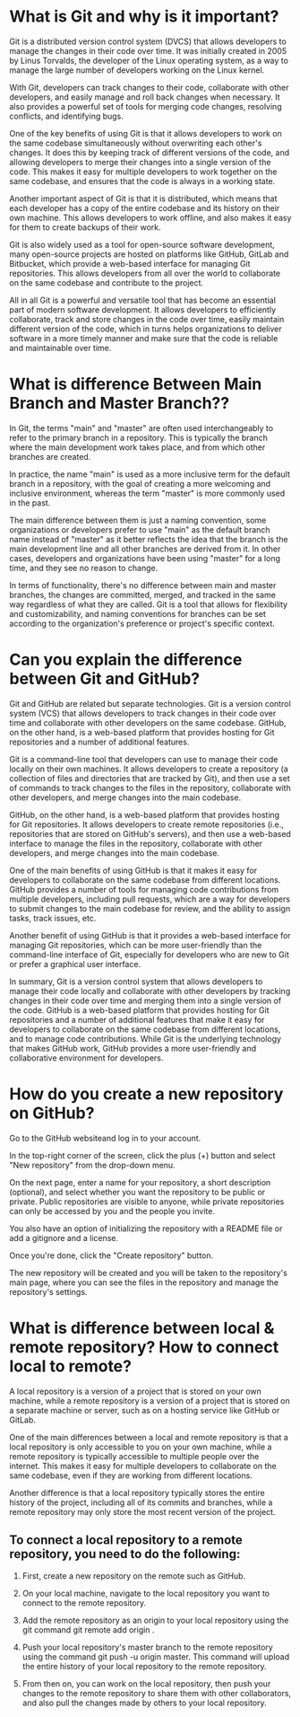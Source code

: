 # What is Git and why is it important?
Git is a distributed version control system (DVCS) that allows developers to manage the changes in their code over time. It was initially created in 2005 by Linus Torvalds, the developer of the Linux operating system, as a way to manage the large number of developers working on the Linux kernel.

With Git, developers can track changes to their code, collaborate with other developers, and easily manage and roll back changes when necessary. It also provides a powerful set of tools for merging code changes, resolving conflicts, and identifying bugs.

One of the key benefits of using Git is that it allows developers to work on the same codebase simultaneously without overwriting each other's changes. It does this by keeping track of different versions of the code, and allowing developers to merge their changes into a single version of the code. This makes it easy for multiple developers to work together on the same codebase, and ensures that the code is always in a working state.

Another important aspect of Git is that it is distributed, which means that each developer has a copy of the entire codebase and its history on their own machine. This allows developers to work offline, and also makes it easy for them to create backups of their work.

Git is also widely used as a tool for open-source software development, many open-source projects are hosted on platforms like GitHub, GitLab and Bitbucket, which provide a web-based interface for managing Git repositories. This allows developers from all over the world to collaborate on the same codebase and contribute to the project.

All in all Git is a powerful and versatile tool that has become an essential part of modern software development. It allows developers to efficiently collaborate, track and store changes in the code over time, easily maintain different version of the code, which in turns helps organizations to deliver software in a more timely manner and make sure that the code is reliable and maintainable over time.

# What is difference Between Main Branch and Master Branch??
In Git, the terms "main" and "master" are often used interchangeably to refer to the primary branch in a repository. This is typically the branch where the main development work takes place, and from which other branches are created.

In practice, the name "main" is used as a more inclusive term for the default branch in a repository, with the goal of creating a more welcoming and inclusive environment, whereas the term "master" is more commonly used in the past.

The main difference between them is just a naming convention, some organizations or developers prefer to use "main" as the default branch name instead of "master" as it better reflects the idea that the branch is the main development line and all other branches are derived from it. In other cases, developers and organizations have been using "master" for a long time, and they see no reason to change.

In terms of functionality, there's no difference between main and master branches, the changes are committed, merged, and tracked in the same way regardless of what they are called. Git is a tool that allows for flexibility and customizability, and naming conventions for branches can be set according to the organization's preference or project's specific context.

# Can you explain the difference between Git and GitHub?
Git and GitHub are related but separate technologies. Git is a version control system (VCS) that allows developers to track changes in their code over time and collaborate with other developers on the same codebase. GitHub, on the other hand, is a web-based platform that provides hosting for Git repositories and a number of additional features.

Git is a command-line tool that developers can use to manage their code locally on their own machines. It allows developers to create a repository (a collection of files and directories that are tracked by Git), and then use a set of commands to track changes to the files in the repository, collaborate with other developers, and merge changes into the main codebase.

GitHub, on the other hand, is a web-based platform that provides hosting for Git repositories. It allows developers to create remote repositories (i.e., repositories that are stored on GitHub's servers), and then use a web-based interface to manage the files in the repository, collaborate with other developers, and merge changes into the main codebase.

One of the main benefits of using GitHub is that it makes it easy for developers to collaborate on the same codebase from different locations. GitHub provides a number of tools for managing code contributions from multiple developers, including pull requests, which are a way for developers to submit changes to the main codebase for review, and the ability to assign tasks, track issues, etc.

Another benefit of using GitHub is that it provides a web-based interface for managing Git repositories, which can be more user-friendly than the command-line interface of Git, especially for developers who are new to Git or prefer a graphical user interface.

In summary, Git is a version control system that allows developers to manage their code locally and collaborate with other developers by tracking changes in their code over time and merging them into a single version of the code. GitHub is a web-based platform that provides hosting for Git repositories and a number of additional features that make it easy for developers to collaborate on the same codebase from different locations, and to manage code contributions. While Git is the underlying technology that makes GitHub work, GitHub provides a more user-friendly and collaborative environment for developers.

# How do you create a new repository on GitHub?
Go to the GitHub websiteand log in to your account.

In the top-right corner of the screen, click the plus (+) button and select "New repository" from the drop-down menu.

On the next page, enter a name for your repository, a short description (optional), and select whether you want the repository to be public or private. Public repositories are visible to anyone, while private repositories can only be accessed by you and the people you invite.

You also have an option of initializing the repository with a README file or add a gitignore and a license.

Once you're done, click the "Create repository" button.

The new repository will be created and you will be taken to the repository's main page, where you can see the files in the repository and manage the repository's settings.

# What is difference between local & remote repository? How to connect local to remote?
A local repository is a version of a project that is stored on your own machine, while a remote repository is a version of a project that is stored on a separate machine or server, such as on a hosting service like GitHub or GitLab.

One of the main differences between a local and remote repository is that a local repository is only accessible to you on your own machine, while a remote repository is typically accessible to multiple people over the internet. This makes it easy for multiple developers to collaborate on the same codebase, even if they are working from different locations.

Another difference is that a local repository typically stores the entire history of the project, including all of its commits and branches, while a remote repository may only store the most recent version of the project.

## To connect a local repository to a remote repository, you need to do the following:

1) First, create a new repository on the remote such as GitHub.

2) On your local machine, navigate to the local repository you want to connect to the remote repository.

3) Add the remote repository as an origin to your local repository using the git command git remote add origin <remote repository url>.

4) Push your local repository's master branch to the remote repository using the command git push -u origin master. This command will upload the entire history of your local repository to the remote repository.

5) From then on, you can work on the local repository, then push your changes to the remote repository to share them with other collaborators, and also pull the changes made by others to your local repository.


  
  
  
